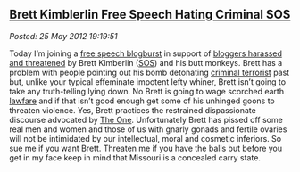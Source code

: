 
[Brett Kimblerlin Free Speech Hating Criminal SOS](http://bakerjd99.wordpress.com/2012/05/25/brett-kimblerlin-free-speech-hating-criminal-sos/)
-----------------------------------------------------------------------------------------------------------------------------------------------

*Posted: 25 May 2012 19:19:51*

Today I’m joining a [free speech
blogburst](http://michellemalkin.com/2012/05/23/free-speech-show-solidarity-for-targeted-conservative-bloggers/)
in support of [bloggers harassed and
threatened](http://patterico.com/2012/05/25/convicted-bomber-brett-kimberlin-neal-rauhauser-ron-brynaert-and-their-campaign-of-political-terrorism/)
by Brett Kimberlin
([SOS](http://www.urbandictionary.com/define.php?term=sack%20of%20shit))
and his butt monkeys. Brett has a problem with people pointing out his
bomb detonating [criminal
terrorist](http://pjmedia.com/blog/brett-kimberlin-and-the-future-of-blogbursts/)
past but, unlike your typical effeminate impotent lefty whiner, Brett
isn’t going to take any truth-telling lying down. No Brett is going to
wage scorched earth [lawfare](http://en.wikipedia.org/wiki/Lawfare) and
if that isn’t good enough get some of his unhinged goons to threaten
violence. Yes, Brett practices the restrained dispassionate discourse
advocated by [The One](http://www.youtube.com/watch?v=mopkn0lPzM8).
Unfortunately Brett has pissed off some real men and women and those of
us with gnarly gonads and fertile ovaries will not be intimidated by our
intellectual, moral and cosmetic inferiors. So sue me if you want Brett.
Threaten me if you have the balls but before you get in my face keep in
mind that Missouri is a concealed carry state.
